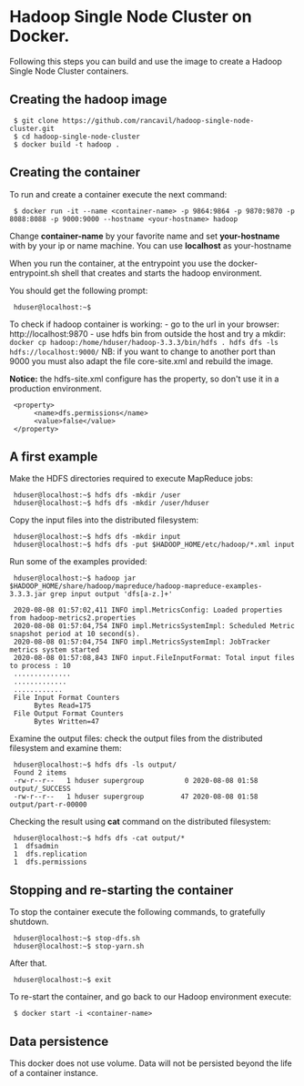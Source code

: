 # Hadoop Single Node Cluster on Docker.

Following this steps you can build and use the image to create a Hadoop Single Node Cluster containers.

## Creating the hadoop image

     $ git clone https://github.com/rancavil/hadoop-single-node-cluster.git
     $ cd hadoop-single-node-cluster
     $ docker build -t hadoop .

## Creating the container

To run and create a container execute the next command:

     $ docker run -it --name <container-name> -p 9864:9864 -p 9870:9870 -p 8088:8088 -p 9000:9000 --hostname <your-hostname> hadoop

Change **container-name** by your favorite name and set **your-hostname** with by your ip or name machine. You can use **localhost** as your-hostname

When you run the container, at the entrypoint you use the docker-entrypoint.sh shell that creates and starts the hadoop environment.

You should get the following prompt:

     hduser@localhost:~$ 

To check if hadoop container is working:
    - go to the url in your browser: http://localhost:9870
    - use hdfs bin from outside the host and try a mkdir:
    ```
    docker cp hadoop:/home/hduser/hadoop-3.3.3/bin/hdfs .
    hdfs dfs -ls hdfs://localhost:9000/
    ```
    NB: if you want to change to another port than 9000 you must also adapt the file core-site.xml and rebuild the image.

**Notice:** the hdfs-site.xml configure has the property, so don't use it in a production environment.

     <property>
          <name>dfs.permissions</name>
          <value>false</value>
     </property>

## A first example

Make the HDFS directories required to execute MapReduce jobs:

     hduser@localhost:~$ hdfs dfs -mkdir /user
     hduser@localhost:~$ hdfs dfs -mkdir /user/hduser

Copy the input files into the distributed filesystem:
      
     hduser@localhost:~$ hdfs dfs -mkdir input
     hduser@localhost:~$ hdfs dfs -put $HADOOP_HOME/etc/hadoop/*.xml input

Run some of the examples provided:

     hduser@localhost:~$ hadoop jar $HADOOP_HOME/share/hadoop/mapreduce/hadoop-mapreduce-examples-3.3.3.jar grep input output 'dfs[a-z.]+'

     2020-08-08 01:57:02,411 INFO impl.MetricsConfig: Loaded properties from hadoop-metrics2.properties
     2020-08-08 01:57:04,754 INFO impl.MetricsSystemImpl: Scheduled Metric snapshot period at 10 second(s).
     2020-08-08 01:57:04,754 INFO impl.MetricsSystemImpl: JobTracker metrics system started
     2020-08-08 01:57:08,843 INFO input.FileInputFormat: Total input files to process : 10
     ..............
     .............
     ............
     File Input Format Counters 
          Bytes Read=175
     File Output Format Counters 
          Bytes Written=47

Examine the output files: check the output files from the distributed filesystem and examine them:

     hduser@localhost:~$ hdfs dfs -ls output/
     Found 2 items
     -rw-r--r--   1 hduser supergroup          0 2020-08-08 01:58 output/_SUCCESS
     -rw-r--r--   1 hduser supergroup         47 2020-08-08 01:58 output/part-r-00000

Checking the result using **cat** command on the distributed filesystem:

     hduser@localhost:~$ hdfs dfs -cat output/*
     1	dfsadmin
     1	dfs.replication
     1	dfs.permissions


## Stopping and re-starting the container

To stop the container execute the following commands, to gratefully shutdown.

     hduser@localhost:~$ stop-dfs.sh
     hduser@localhost:~$ stop-yarn.sh

After that.

     hduser@localhost:~$ exit

To re-start the container, and go back to our Hadoop environment execute:

     $ docker start -i <container-name>


## Data persistence

This docker does not use volume. 
Data will not be persisted beyond the life of a container instance.
